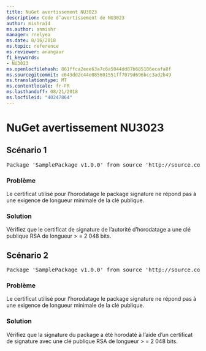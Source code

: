 ```yaml
---
title: NuGet avertissement NU3023
description: Code d’avertissement de NU3023
author: mishra14
ms.author: anmishr
manager: rrelyea
ms.date: 8/16/2018
ms.topic: reference
ms.reviewer: anangaur
f1_keywords:
- NU3023
ms.openlocfilehash: 861ffca2eee63a7c6a5044dd87b685186ecafa8f
ms.sourcegitcommit: c643dd2c44e085601551ff7079d696bcc3ad2b49
ms.translationtype: MT
ms.contentlocale: fr-FR
ms.lasthandoff: 08/21/2018
ms.locfileid: "40247864"
---
```

# <a name="nuget-warning-nu3023"></a>NuGet avertissement NU3023

## <a name="scenario-1"></a>Scénario 1

<pre>Package 'SamplePackage v1.0.0' from source 'http://source.com/index.json': The timestamp certificate does not meet a minimum public key length requirement.</pre>

### <a name="issue"></a>Problème

Le certificat utilisé pour l’horodatage le package signature ne répond pas à une exigence de longueur minimale de la clé publique.


### <a name="solution"></a>Solution

Vérifiez que le certificat de signature de l’autorité d’horodatage a une clé publique RSA de longueur > = 2 048 bits.



## <a name="scenario-2"></a>Scénario 2

<pre>Package 'SamplePackage v1.0.0' from source 'http://source.com/index.json': The primary signature's timestamp certificate does not meet a minimum public key length requirement.</pre>

### <a name="issue"></a>Problème

Le certificat utilisé pour l’horodatage le package signature ne répond pas à une exigence de longueur minimale de la clé publique.


### <a name="solution"></a>Solution

Vérifiez que la signature du package a été horodaté à l’aide d’un certificat de signature avec une clé publique RSA de longueur > = 2 048 bits.


